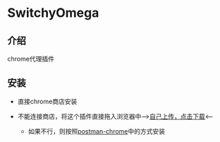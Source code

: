 # SwitchyOmega
## 介绍
chrome代理插件

## 安装
- 直接chrome商店安装

- 不能连接商店，将这个插件直接拖入浏览器中-->[自己上传，点击下载](/Utils/Attachment/SwitchyOmega.crx)<--
    - 如果不行，则按照[postman-chrome](/Utils/Postman-chrome.md)中的方式安装

